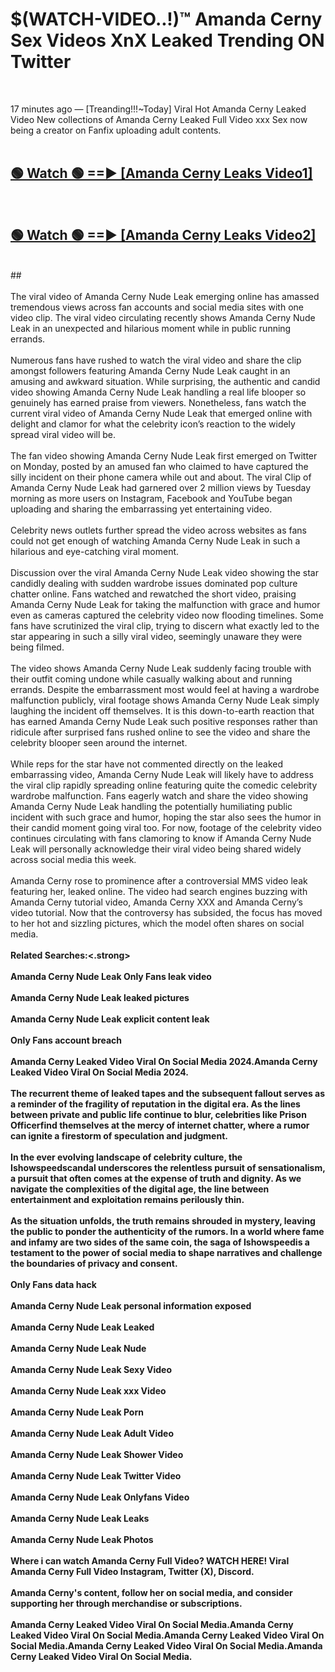 # $(WATCH-VIDEO..!)™ Amanda Cerny Sex Videos XnX Leaked Trending ON Twitter<br>
<br>

17 minutes ago — [Treanding!!!~Today] Viral Hot Amanda Cerny Leaked Video New collections of Amanda Cerny Leaked Full Video xxx Sex now being a creator on Fanfix uploading adult contents.
<br>
 <br>

##  <a href="https://best2vid.blogspot.com?title=Amanda_Cerny">🟢 Watch 🟢 ==► [Amanda Cerny Leaks Video1]</a><br>
  <br>

##  <a href="https://best2vid.blogspot.com?title=Amanda_Cerny">🟢 Watch 🟢 ==► [Amanda Cerny Leaks Video2]</a><br>
  <br>
  ##
  <br>
  <br>
The viral video of Amanda Cerny Nude Leak emerging online has amassed tremendous views across fan accounts and social media sites with one video clip. The viral video circulating recently shows Amanda Cerny Nude Leak in an unexpected and hilarious moment while in public running errands.
<br><br>
Numerous fans have rushed to watch the viral video and share the clip amongst followers featuring Amanda Cerny Nude Leak caught in an amusing and awkward situation. While surprising, the authentic and candid video showing Amanda Cerny Nude Leak handling a real life blooper so genuinely has earned praise from viewers. Nonetheless, fans watch the current viral video of Amanda Cerny Nude Leak that emerged online with delight and clamor for what the celebrity icon’s reaction to the widely spread viral video will be.
<br><br>
The fan video showing Amanda Cerny Nude Leak first emerged on Twitter on Monday, posted by an amused fan who claimed to have captured the silly incident on their phone camera while out and about. The viral Clip of Amanda Cerny Nude Leak had garnered over 2 million views by Tuesday morning as more users on Instagram, Facebook and YouTube began uploading and sharing the embarrassing yet entertaining video.
<br><br>
Celebrity news outlets further spread the video across websites as fans could not get enough of watching Amanda Cerny Nude Leak in such a hilarious and eye-catching viral moment.
<br><br>
Discussion over the viral Amanda Cerny Nude Leak video showing the star candidly dealing with sudden wardrobe issues dominated pop culture chatter online. Fans watched and rewatched the short video, praising Amanda Cerny Nude Leak for taking the malfunction with grace and humor even as cameras captured the celebrity video now flooding timelines. Some fans have scrutinized the viral clip, trying to discern what exactly led to the star appearing in such a silly viral video, seemingly unaware they were being filmed.
<br><br>
The video shows Amanda Cerny Nude Leak suddenly facing trouble with their outfit coming undone while casually walking about and running errands. Despite the embarrassment most would feel at having a wardrobe malfunction publicly, viral footage shows Amanda Cerny Nude Leak simply laughing the incident off themselves. It is this down-to-earth reaction that has earned Amanda Cerny Nude Leak such positive responses rather than ridicule after surprised fans rushed online to see the video and share the celebrity blooper seen around the internet.
<br><br>
While reps for the star have not commented directly on the leaked embarrassing video, Amanda Cerny Nude Leak will likely have to address the viral clip rapidly spreading online featuring quite the comedic celebrity wardrobe malfunction. Fans eagerly watch and share the video showing Amanda Cerny Nude Leak handling the potentially humiliating public incident with such grace and humor, hoping the star also sees the humor in their candid moment going viral too. For now, footage of the celebrity video continues circulating with fans clamoring to know if Amanda Cerny Nude Leak will personally acknowledge their viral video being shared widely across social media this week.
<br><br>
Amanda Cerny rose to prominence after a controversial MMS video leak featuring her, leaked online. The video had search engines buzzing with Amanda Cerny tutorial video, Amanda Cerny XXX and Amanda Cerny’s video tutorial. Now that the controversy has subsided, the focus has moved to her hot and sizzling pictures, which the model often shares on social media.
<br><br>
<strong>Related Searches:<.strong>
<br><br>
Amanda Cerny Nude Leak Only Fans leak video
<br><br>
Amanda Cerny Nude Leak leaked pictures
<br><br>
Amanda Cerny Nude Leak explicit content leak
<br><br>
Only Fans account breach
<br><br>
Amanda Cerny Leaked Video Viral On Social Media 2024.Amanda Cerny Leaked Video Viral On Social Media 2024.
<br><br>
The recurrent theme of leaked tapes and the subsequent fallout serves as a reminder of the fragility of reputation in the digital era. As the lines between private and public life continue to blur, celebrities like Prison Officerfind themselves at the mercy of internet chatter, where a rumor can ignite a firestorm of speculation and judgment.
<br><br>
In the ever evolving landscape of celebrity culture, the Ishowspeedscandal underscores the relentless pursuit of sensationalism, a pursuit that often comes at the expense of truth and dignity. As we navigate the complexities of the digital age, the line between entertainment and exploitation remains perilously thin.
<br><br>
As the situation unfolds, the truth remains shrouded in mystery, leaving the public to ponder the authenticity of the rumors. In a world where fame and infamy are two sides of the same coin, the saga of Ishowspeedis a testament to the power of social media to shape narratives and challenge the boundaries of privacy and consent.
<br><br>
Only Fans data hack
<br><br>
Amanda Cerny Nude Leak personal information exposed
<br><br>
Amanda Cerny Nude Leak Leaked
<br><br>
Amanda Cerny Nude Leak Nude
<br><br>
Amanda Cerny Nude Leak Sexy Video
<br><br>
Amanda Cerny Nude Leak xxx Video
<br><br>
Amanda Cerny Nude Leak Porn
<br><br>
Amanda Cerny Nude Leak Adult Video
<br><br>
Amanda Cerny Nude Leak Shower Video
<br><br>
Amanda Cerny Nude Leak Twitter Video
<br><br>
Amanda Cerny Nude Leak Onlyfans Video
<br><br>
Amanda Cerny Nude Leak Leaks
<br><br>
Amanda Cerny Nude Leak Photos
<br><br>
Where i can watch Amanda Cerny Full Video? WATCH HERE! Viral Amanda Cerny Full Video Instagram, Twitter (X), Discord.
<br><br>
Amanda Cerny's content, follow her on social media, and consider supporting her through merchandise or subscriptions.
<br><br>
Amanda Cerny Leaked Video Viral On Social Media.Amanda Cerny Leaked Video Viral On Social Media.Amanda Cerny Leaked Video Viral On Social Media.Amanda Cerny Leaked Video Viral On Social Media.Amanda Cerny Leaked Video Viral On Social Media.